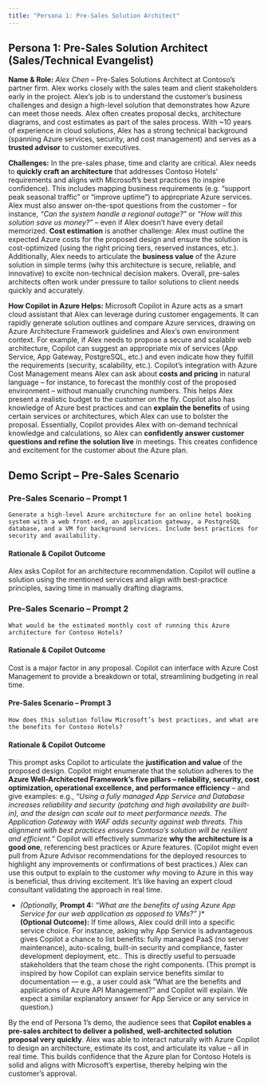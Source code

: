 ```yaml
---
title: "Persona 1: Pre-Sales Solution Architect"
---
```


## Persona 1: Pre-Sales Solution Architect (Sales/Technical Evangelist)

**Name & Role:** *Alex Chen* – Pre-Sales Solutions Architect at Contoso’s partner firm. Alex works closely with the sales team and client stakeholders early in the project. Alex’s job is to understand the customer’s business challenges and design a high-level solution that demonstrates how Azure can meet those needs. Alex often creates proposal decks, architecture diagrams, and cost estimates as part of the sales process. With ~10 years of experience in cloud solutions, Alex has a strong technical background (spanning Azure services, security, and cost management) and serves as a **trusted advisor** to customer executives.

**Challenges:** In the pre-sales phase, time and clarity are critical. Alex needs to **quickly craft an architecture** that addresses Contoso Hotels’ requirements and aligns with Microsoft’s best practices (to inspire confidence). This includes mapping business requirements (e.g. “support peak seasonal traffic” or “improve uptime”) to appropriate Azure services. Alex must also answer on-the-spot questions from the customer – for instance, *“Can the system handle a regional outage?”* or *“How will this solution save us money?”* – even if Alex doesn’t have every detail memorized. **Cost estimation** is another challenge: Alex must outline the expected Azure costs for the proposed design and ensure the solution is cost-optimized (using the right pricing tiers, reserved instances, etc.). Additionally, Alex needs to articulate the **business value** of the Azure solution in simple terms (why this architecture is secure, reliable, and innovative) to excite non-technical decision makers. Overall, pre-sales architects often work under pressure to tailor solutions to client needs quickly and accurately.

**How Copilot in Azure Helps:** Microsoft Copilot in Azure acts as a smart cloud assistant that Alex can leverage during customer engagements. It can rapidly generate solution outlines and compare Azure services, drawing on Azure Architecture Framework guidelines and Alex’s own environment context. For example, if Alex needs to propose a secure and scalable web architecture, Copilot can suggest an appropriate mix of services (App Service, App Gateway, PostgreSQL, etc.) and even indicate how they fulfill the requirements (security, scalability, etc.). Copilot’s integration with Azure Cost Management means Alex can ask about **costs and pricing** in natural language – for instance, to forecast the monthly cost of the proposed environment – without manually crunching numbers. This helps Alex present a realistic budget to the customer on the fly. Copilot also has knowledge of Azure best practices and can **explain the benefits** of using certain services or architectures, which Alex can use to bolster the proposal. Essentially, Copilot provides Alex with on-demand technical knowledge and calculations, so Alex can **confidently answer customer questions and refine the solution live** in meetings. This creates confidence and excitement for the customer about the Azure plan.

## Demo Script – Pre-Sales Scenario

### Pre-Sales Scenario – Prompt 1

```text
Generate a high-level Azure architecture for an online hotel booking system with a web front-end, an application gateway, a PostgreSQL database, and a VM for background services. Include best practices for security and availability.
```

#### Rationale & Copilot Outcome

Alex asks Copilot for an architecture recommendation. Copilot will outline a solution using the mentioned services and align with best-practice principles, saving time in manually drafting diagrams.

### Pre-Sales Scenario – Prompt 2

```text
What would be the estimated monthly cost of running this Azure architecture for Contoso Hotels?
```

#### Rationale & Copilot Outcome

Cost is a major factor in any proposal. Copilot can interface with Azure Cost Management to provide a breakdown or total, streamlining budgeting in real time.

#### Pre-Sales Scenario – Prompt 3

```text
How does this solution follow Microsoft’s best practices, and what are the benefits for Contoso Hotels?
```

#### Rationale & Copilot Outcome

This prompt asks Copilot to articulate the **justification and value** of the proposed design. Copilot might enumerate that the solution adheres to the **Azure Well-Architected Framework’s five pillars – reliability, security, cost optimization, operational excellence, and performance efficiency** – and give examples: e.g., *“Using a fully managed App Service and Database increases reliability and security (patching and high availability are built-in), and the design can scale out to meet performance needs. The Application Gateway with WAF adds security against web threats. This alignment with best practices ensures Contoso’s solution will be resilient and efficient.”* Copilot will effectively summarize **why the architecture is a good one**, referencing best practices or Azure features. (Copilot might even pull from Azure Advisor recommendations for the deployed resources to highlight any improvements or confirmations of best practices.) Alex can use this output to explain to the customer *why* moving to Azure in this way is beneficial, thus driving excitement. It’s like having an expert cloud consultant validating the approach in real time.  

- *(Optionally,* **Prompt 4:** *“What are the benefits of using Azure App Service for our web application as opposed to VMs?”* *)**  
  **(Optional Outcome):** If time allows, Alex could drill into a specific service choice. For instance, asking why App Service is advantageous gives Copilot a chance to list benefits: fully managed PaaS (no server maintenance), auto-scaling, built-in security and compliance, faster development deployment, etc.. This is directly useful to persuade stakeholders that the team chose the right components. (This prompt is inspired by how Copilot can explain service benefits similar to documentation — e.g., a user could ask “What are the benefits and applications of Azure API Management?” and Copilot will explain. We expect a similar explanatory answer for App Service or any service in question.)

By the end of Persona 1’s demo, the audience sees that **Copilot enables a pre-sales architect to deliver a polished, well-architected solution proposal very quickly**. Alex was able to interact naturally with Azure Copilot to design an architecture, estimate its cost, and articulate its value – all in real time. This builds confidence that the Azure plan for Contoso Hotels is solid and aligns with Microsoft’s expertise, thereby helping win the customer’s approval.
